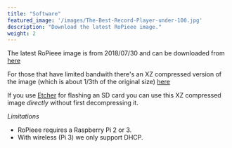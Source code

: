 ```yaml
---
title: "Software"
featured_image: '/images/The-Best-Record-Player-under-100.jpg'
description: "Download the latest RoPieee image."
weight: 2
---
```

The latest RoPieee image is from 2018/07/30 and can be downloaded from [here](http://image.ropieee.org/20180730-ropieee-ose-stable.bin)

For those that have limited bandwith there's an XZ compressed version of the image (which is about 1/3th of the original size) [here](http://image.ropieee.org/20180730-ropieee-ose-stable.bin.xz)

If you use [Etcher](https://etcher.io) for flashing an SD card you can use this XZ compressed image *directly* without first decompressing it.

*Limitations*

- RoPieee requires a Raspberry Pi 2 or 3.
- With wireless (Pi 3) we only support DHCP.
